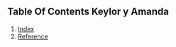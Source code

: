 ## Table Of Contents Keylor y Amanda


1. [Index](index_two.md) 
2. [Reference](reference.md)







